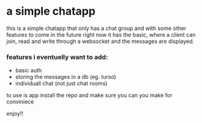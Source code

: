 # a simple chatapp

this is a simple chatapp that only has a chat group and with some other features to come in the future
right now it has the basic, where a client can join, read and write through a websocket and the messages are displayed.

### features i eventuelly want to add:
- basic auth
- storing the messages in a db (eg. turso)
- individuall chat (not just chat rooms)

to use is app install the repo and make sure you can you make for conviniece

enjoy!!
